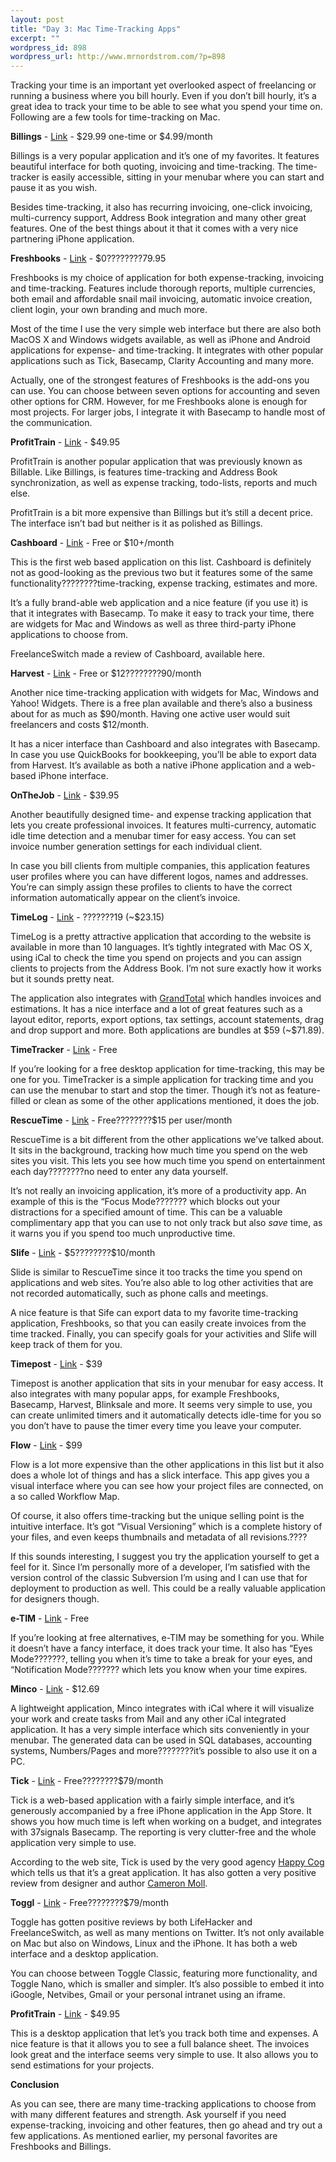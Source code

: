 ```yaml
--- 
layout: post
title: "Day 3: Mac Time-Tracking Apps"
excerpt: ""
wordpress_id: 898
wordpress_url: http://www.mrnordstrom.com/?p=898
---
```

<p>Tracking your time is an important yet overlooked aspect of freelancing or running a business where you bill hourly. Even if you don&rsquo;t bill hourly, it&rsquo;s a great idea to track your time to be able to see what you spend your time on. Following are a few tools for time-tracking on Mac.</p>
<!--more-->
<p><strong>Billings</strong> - <a href="http://www.marketcircle.com/billings/">Link</a> - $29.99 one-time or $4.99/month</p>
<p>Billings is a very popular application and it&rsquo;s one of my favorites. It features beautiful interface for both quoting, invoicing and time-tracking. The time-tracker is easily accessible, sitting in your menubar where you can start and pause it as you wish.</p>
<p>Besides time-tracking, it also has recurring invoicing, one-click invoicing, multi-currency support, Address Book integration and many other great features. One of the best things about it that it comes with a very nice partnering iPhone application.</p>
<p><strong>Freshbooks</strong> - <a href="http://www.freshbooks.com/">Link</a> - $0????????79.95</p>
<p>Freshbooks is my choice of application for both expense-tracking, invoicing and time-tracking. Features include thorough reports, multiple currencies, both email and affordable snail mail invoicing, automatic invoice creation, client login, your own branding and much more.</p>
<p>Most of the time I use the very simple web interface but there are also both MacOS X and Windows widgets available, as well as iPhone and Android applications for expense- and time-tracking. It integrates with other popular applications such as Tick, Basecamp, Clarity Accounting and many more.</p>
<p>Actually, one of the strongest features of Freshbooks is the add-ons you can use. You can choose between seven options for accounting and seven other options for CRM. However, for me Freshbooks alone is enough for most projects. For larger jobs, I integrate it with Basecamp to handle most of the communication.</p>
<p><strong>ProfitTrain</strong> - <a href="http://clickablebliss.com/profittrain/">Link</a> - $49.95</p>
<p>ProfitTrain is another popular application that was previously known as Billable. Like Billings, is features time-tracking and Address Book synchronization, as well as expense tracking, todo-lists, reports and much else.</p>
<p>ProfitTrain is a bit more expensive than Billings but it&rsquo;s still a decent price. The interface isn&rsquo;t bad but neither is it as polished as Billings.</p>
<p><strong>Cashboard</strong> - <a href="http://www.getcashboard.com/">Link</a> - Free or $10+/month</p>
<p>This is the first web based application on this list. Cashboard is definitely not as good-looking as the previous two but it features some of the same functionality????????time-tracking, expense tracking, estimates and more.</p>
<p>It&rsquo;s a fully brand-able web application and a nice feature (if you use it) is that it integrates with Basecamp. To make it easy to track your time, there are widgets for Mac and Windows as well as three third-party iPhone applications to choose from.</p>
<p>FreelanceSwitch made a review of Cashboard, available here.</p>
<p><strong>Harvest</strong> - <a href="http://www.getharvest.com/">Link</a> - Free or $12????????90/month</p>
<p>Another nice time-tracking application with widgets for Mac, Windows and Yahoo! Widgets. There is a free plan available and there&rsquo;s also a business about for as much as $90/month. Having one active user would suit freelancers and costs $12/month.</p>
<p>It has a nicer interface than Cashboard and also integrates with Basecamp. In case you use QuickBooks for bookkeeping, you&rsquo;ll be able to export data from Harvest. It&rsquo;s available as both a native iPhone application and a web-based iPhone interface.</p>
<p><strong>OnTheJob</strong> - <a href="http://stuntsoftware.com/onthejob/">Link</a> - $39.95</p>
<p>Another beautifully designed time- and expense tracking application that lets you create professional invoices. It features multi-currency, automatic idle time detection and a menubar timer for easy access. You can set invoice number generation settings for each individual client.</p>
<p>In case you bill clients from multiple companies, this application features user profiles where you can have different logos, names and addresses. You&rsquo;re can simply assign these profiles to clients to have the correct information automatically appear on the client&rsquo;s invoice.</p>
<p><strong>TimeLog</strong> - <a href="http://www.grandtotal.biz/TimeLog4/">Link</a> - ???????19 (<span class="s1">~</span>$23.15)</p>
<p>TimeLog is a pretty attractive application that according to the website is available in more than 10 languages. It&rsquo;s tightly integrated with Mac OS X, using iCal to check the time you spend on projects and you can assign clients to projects from the Address Book. I&rsquo;m not sure exactly how it works but it sounds pretty neat.</p>
<p>The application also integrates with <a href="http://www.grandtotal.biz/GrandTotal/?lang=en">GrandTotal</a> which handles invoices and estimations. It has a nice interface and a lot of great features such as a layout editor, reports, export options, tax settings, account statements, drag and drop support and more. Both applications are bundles at $59 (<span class="s1">~</span>$71.89).</p>
<p><strong>TimeTracker</strong> - <a href="https://www.rescuetime.com/">Link</a> - Free</p>
<p>If you&rsquo;re looking for a free desktop application for time-tracking, this may be one for you. TimeTracker is a simple application for tracking time and you can use the menubar to start and stop the timer. Though it&rsquo;s not as feature-filled or clean as some of the other applications mentioned, it does the job.</p>
<p><strong>RescueTime</strong> - <a href="http://code.google.com/p/time-tracker-mac/">Link</a> - Free????????$15 per user/month</p>
<p>RescueTime is a bit different from the other applications we&rsquo;ve talked about. It sits in the background, tracking how much time you spend on the web sites you visit. This lets you see how much time you spend on entertainment each day????????no need to enter any data yourself.</p>
<p>It&rsquo;s not really an invoicing application, it&rsquo;s more of a productivity app. An example of this is the &ldquo;Focus Mode??????? which blocks out your distractions for a specified amount of time. This can be a valuable complimentary app that you can use to not only track but also <i>save</i> time, as it warns you if you spend too much unproductive time.</p>
<p><strong>Slife</strong> - <a href="http://www.slifeweb.com/">Link</a> - $5????????$10/month</p>
<p>Slide is similar to RescueTime since it too tracks the time you spend on applications and web sites. You&rsquo;re also able to log other activities that are not recorded automatically, such as phone calls and meetings.</p>
<p>A nice feature is that Sife can export data to my favorite time-tracking application, Freshbooks, so that you can easily create invoices from the time tracked. Finally, you can specify goals for your activities and Slife will keep track of them for you.</p>
<p><strong>Timepost</strong> - <a href="http://www.timepost2.com/">Link</a> - $39</p>
<p>Timepost is another application that sits in your menubar for easy access. It also integrates with many popular apps, for example Freshbooks, Basecamp, Harvest, Blinksale and more. It seems very simple to use, you can create unlimited timers and it automatically detects idle-time for you so you don&rsquo;t have to pause the timer every time you leave your computer.</p>
<p><strong>Flow</strong> - <a href="http://www.gridironsoftware.com/products/flow.html">Link</a> - $99</p>
<p>Flow is a lot more expensive than the other applications in this list but it also does a whole lot of things and has a slick interface. This app gives you a visual interface where you can see how your project files are connected, on a so called Workflow Map.</p>
<p>Of course, it also offers time-tracking but the unique selling point is the intuitive interface. It&rsquo;s got &ldquo;Visual Versioning&rdquo; which is a complete history of your files, and even keeps thumbnails and metadata of all revisions.<span class="Apple-converted-space">????</span></p>
<p>If this sounds interesting, I suggest you try the application yourself to get a feel for it. Since I&rsquo;m personally more of a developer, I&rsquo;m satisfied with the version control of the classic Subversion I&rsquo;m using and I can use that for deployment to production as well. This could be a really valuable application for designers though.</p>
<p><strong>e-TIM</strong> - <a href="http://e-tim.org/">Link</a> - Free</p>
<p>If you&rsquo;re looking at free alternatives, e-TIM may be something for you. While it doesn&rsquo;t have a fancy interface, it does track your time. It also has &ldquo;Eyes Mode???????, telling you when it&rsquo;s time to take a break for your eyes, and &ldquo;Notification Mode??????? which lets you know when your time expires.</p>
<p><strong>Minco</strong> - <a href="http://www.celmaro.com/minco/">Link</a> - $12.69</p>
<p>A lightweight application, Minco integrates with iCal where it will visualize your work and create tasks from Mail and any other iCal integrated application. It has a very simple interface which sits conveniently in your menubar. The generated data can be used in SQL databases, accounting systems, Numbers/Pages and more????????it&rsquo;s possible to also use it on a PC.</p>
<p><strong>Tick</strong> - <a href="http://tickspot.com/">Link</a> - Free????????$79/month</p>
<p>Tick is a web-based application with a fairly simple interface, and it&rsquo;s generously accompanied by a free iPhone application in the App Store. It shows you how much time is left when working on a budget, and integrates with 37signals Basecamp. The reporting is very clutter-free and the whole application very simple to use.</p>
<p>According to the web site, Tick is used by the very good agency <a href="http://www.happycog.com/">Happy Cog</a> which tells us that it&rsquo;s a great application. It has also gotten a very positive review from designer and author <a href="http://www.cameronmoll.com/">Cameron Moll</a>.</p>
<p><strong>Toggl</strong> - <a href="http://www.toggl.com/">Link</a> - Free????????$79/month</p>
<p>Toggle has gotten positive reviews by both LifeHacker and FreelanceSwitch, as well as many mentions on Twitter. It&rsquo;s not only available on Mac but also on Windows, Linux and the iPhone. It has both a web interface and a desktop application.</p>
<p>You can choose between Toggle Classic, featuring more functionality, and Toggle Nano, which is smaller and simpler. It&rsquo;s also possible to embed it into iGoogle, Netvibes, Gmail or your personal intranet using an iframe.</p>
<p><strong>ProfitTrain</strong> - <a href="http://clickablebliss.com/profittrain/">Link</a> - $49.95</p>
<p>This is a desktop application that let&rsquo;s you track both time and expenses. A nice feature is that it allows you to see a full balance sheet. The invoices look great and the interface seems very simple to use. It also allows you to send estimations for your projects.</p>
<p><strong>Conclusion</strong></p>
<p>As you can see, there are many time-tracking applications to choose from with many different features and strength. Ask yourself if you need expense-tracking, invoicing and other features, then go ahead and try out a few applications. As mentioned earlier, my personal favorites are Freshbooks and Billings.</p>
